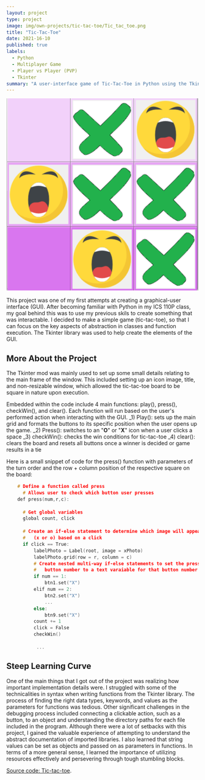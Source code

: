 ```yaml
---
layout: project
type: project
image: img/own-projects/tic-tac-toe/Tic_tac_toe.png
title: "Tic-Tac-Toe"
date: 2021-16-10
published: true
labels:
  - Python
  - Multiplayer Game
  - Player vs Player (PVP)
  - Tkinter
summary: "A user-interface game of Tic-Tac-Toe in Python using the Tkinter mod and Tkinter library functions."
---
```


<img class="img-fluid" src="../img/own-projects/tic-tac-toe/Tic_tac_toe.png">

This project was one of my first attempts at creating a graphical-user interface (GUI). After becoming familiar with Python in my ICS 110P class, my goal behind this was to use my previous skils to create something that was interactable. I decided to make a simple game (tic-tac-toe), so that I can focus on the key aspects of abstraction in classes and function execution. The Tkinter library was used to help create the elements of the GUI. 

## More About the Project

The Tkinter mod was mainly used to set up some small details relating to the main frame of the window. This included setting up an icon image, title, and non-resizable window, which allowed the tic-tac-toe board to be square in nature upon execution. 

Embedded within the code include 4 main functions: play(), press(), checkWin(), and clear(). Each function will run based on the user's performed action when interacting with the GUI. 
  _1) Play(): sets up the main grid and formats the buttons to its specific position when the user opens up the game.
  _2) Press(): switches to an "**O**" or "**X**" icon when a user clicks a space
  _3) checkWin(): checks the win conditions for tic-tac-toe
  _4) clear(): clears the board and resets all buttons once a winner is decided or game results in a tie
     
Here is a small snippet of code for the press() function with parameters of the turn order and the row + column position of the respective square on the board:

```cpp
    # Define a function called press
      # Allows user to check which button user presses
    def press(num,r,c):
    
      # Get global variables
      global count, click
  
      # Create an if-else statement to determine which image will appear
      #   (x or o) based on a click
      if click == True:
          labelPhoto = Label(root, image = xPhoto)
          labelPhoto.grid(row = r, column = c)
          # Create nested multi-way if-else statements to set the pressed 
          #   button number to a text varaiable for that button number
          if num == 1:
              btn1.set("X")
          elif num == 2:
              btn2.set("X")
              ...
          else:
              btn9.set("X")
          count += 1
          click = False
          checkWin()
          
           ...

```


## Steep Learning Curve

One of the main things that I got out of the project was realizing how important implementation details were. I struggled with some of the technicalities in syntax when writing functions from the Tkinter library. The process of finding the right data types, keywords, and values as the parameters for functions was tedious. Other significant challenges in the debugging process included connecting a clickable action, such as a button, to an object and understanding the directory paths for each file included in the program. Although there were a lot of setbacks with this project, I gained the valuable experience of attempting to understand the abstract documentation of imported libraries. I also learned that string values can be set as objects and passed on as parameters in functions. In terms of a more general sense, I learned the importance of utilizing resources effectively and persevering through tough stumbling blocks.


[Source code: Tic-tac-toe](https://github.com/jpinera/Tic-tac-toe).
